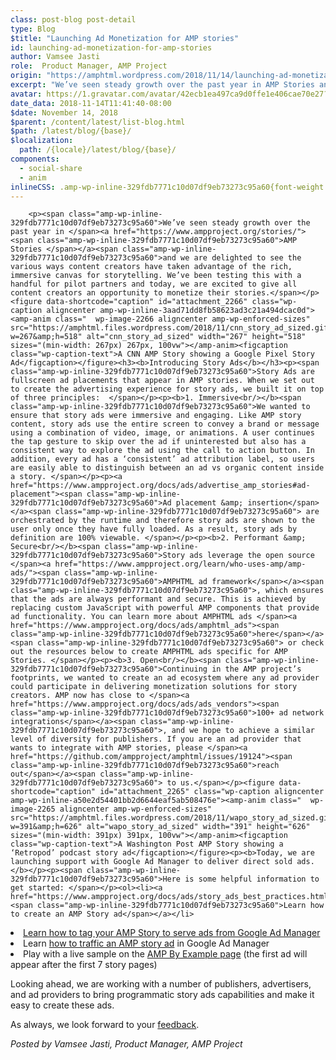 ```yaml
---
class: post-blog post-detail
type: Blog
$title: "Launching Ad Monetization for AMP stories"
id: launching-ad-monetization-for-amp-stories
author: Vamsee Jasti
role:  Product Manager, AMP Project
origin: "https://amphtml.wordpress.com/2018/11/14/launching-ad-monetization-for-amp-stories/amp/"
excerpt: "We’ve seen steady growth over the past year in AMP Stories and we are delighted to see the various ways content creators have taken advantage of the rich, immersive canvas for storytelling. We’ve been testing this with a handful for pilot partners and today, we are excited to give all content creators an opportunity to [&#8230;]"
avatar: https://1.gravatar.com/avatar/42ecb1ea497ca9d0ffe1e406cae70e27?s=96&d=identicon&r=G
date_data: 2018-11-14T11:41:40-08:00
$date: November 14, 2018
$parent: /content/latest/list-blog.html
$path: /latest/blog/{base}/
$localization:
  path: /{locale}/latest/blog/{base}/
components:
  - social-share
  - anim
inlineCSS: .amp-wp-inline-329fdb7771c10d07df9eb73273c95a60{font-weight:400;}.amp-wp-inline-a50e2d54401bb2d6644eaf5ab508476e{max-width:391px;}.amp-wp-inline-3aad71dd8fb58623ad3c21a494dcac0d{max-width:267px;}
---
```


<div class="amp-wp-article-content">

		<p><span class="amp-wp-inline-329fdb7771c10d07df9eb73273c95a60">We’ve seen steady growth over the past year in </span><a href="https://www.ampproject.org/stories/"><span class="amp-wp-inline-329fdb7771c10d07df9eb73273c95a60">AMP Stories </span></a><span class="amp-wp-inline-329fdb7771c10d07df9eb73273c95a60">and we are delighted to see the various ways content creators have taken advantage of the rich, immersive canvas for storytelling. We’ve been testing this with a handful for pilot partners and today, we are excited to give all content creators an opportunity to monetize their stories.</span></p><figure data-shortcode="caption" id="attachment_2266" class="wp-caption aligncenter amp-wp-inline-3aad71dd8fb58623ad3c21a494dcac0d"><amp-anim class="  wp-image-2266 aligncenter amp-wp-enforced-sizes" src="https://amphtml.files.wordpress.com/2018/11/cnn_story_ad_sized.gif?w=267&amp;h=518" alt="cnn_story_ad_sized" width="267" height="518" sizes="(min-width: 267px) 267px, 100vw"></amp-anim><figcaption class="wp-caption-text">A CNN AMP Story showing a Google Pixel Story Ad</figcaption></figure><h3><b>Introducing Story Ads</b></h3><p><span class="amp-wp-inline-329fdb7771c10d07df9eb73273c95a60">Story Ads are fullscreen ad placements that appear in AMP stories. When we set out to create the advertising experience for story ads, we built it on top of three principles:  </span></p><p><b>1. Immersive<br/></b><span class="amp-wp-inline-329fdb7771c10d07df9eb73273c95a60">We wanted to ensure that story ads were immersive and engaging. Like AMP story content, story ads use the entire screen to convey a brand or message using a combination of video, image, or animations. A user continues the tap gesture to skip over the ad if uninterested but also has a consistent way to explore the ad using the call to action button. In addition, every ad has a ‘consistent’ ad attribution label, so users are easily able to distinguish between an ad vs organic content inside a story. </span></p><p><a href="https://www.ampproject.org/docs/ads/advertise_amp_stories#ad-placement"><span class="amp-wp-inline-329fdb7771c10d07df9eb73273c95a60">Ad placement &amp; insertion</span></a><span class="amp-wp-inline-329fdb7771c10d07df9eb73273c95a60"> are orchestrated by the runtime and therefore story ads are shown to the user only once they have fully loaded. As a result, story ads by definition are 100% viewable. </span></p><p><b>2. Performant &amp; Secure<br/></b><span class="amp-wp-inline-329fdb7771c10d07df9eb73273c95a60">Story ads leverage the open source </span><a href="https://www.ampproject.org/learn/who-uses-amp/amp-ads/"><span class="amp-wp-inline-329fdb7771c10d07df9eb73273c95a60">AMPHTML ad framework</span></a><span class="amp-wp-inline-329fdb7771c10d07df9eb73273c95a60">, which ensures that the ads are always performant and secure. This is achieved by replacing custom JavaScript with powerful AMP components that provide ad functionality. You can learn more about AMPHTML ads </span><a href="https://www.ampproject.org/docs/ads/amphtml_ads"><span class="amp-wp-inline-329fdb7771c10d07df9eb73273c95a60">here</span></a><span class="amp-wp-inline-329fdb7771c10d07df9eb73273c95a60"> or check out the resources below to create AMPHTML ads specific for AMP Stories. </span></p><p><b>3. Open<br/></b><span class="amp-wp-inline-329fdb7771c10d07df9eb73273c95a60">Continuing in the AMP project’s footprints, we wanted to create an ad ecosystem where any ad provider could participate in delivering monetization solutions for story creators. AMP now has close to </span><a href="https://www.ampproject.org/docs/ads/ads_vendors"><span class="amp-wp-inline-329fdb7771c10d07df9eb73273c95a60">100+ ad network integrations</span></a><span class="amp-wp-inline-329fdb7771c10d07df9eb73273c95a60">, and we hope to achieve a similar level of diversity for publishers. If you are an ad provider that wants to integrate with AMP stories, please </span><a href="https://github.com/ampproject/amphtml/issues/19124"><span class="amp-wp-inline-329fdb7771c10d07df9eb73273c95a60">reach out</span></a><span class="amp-wp-inline-329fdb7771c10d07df9eb73273c95a60"> to us.</span></p><figure data-shortcode="caption" id="attachment_2265" class="wp-caption aligncenter amp-wp-inline-a50e2d54401bb2d6644eaf5ab508476e"><amp-anim class="  wp-image-2265 aligncenter amp-wp-enforced-sizes" src="https://amphtml.files.wordpress.com/2018/11/wapo_story_ad_sized.gif?w=391&amp;h=626" alt="wapo_story_ad_sized" width="391" height="626" sizes="(min-width: 391px) 391px, 100vw"></amp-anim><figcaption class="wp-caption-text">A Washington Post AMP Story showing a ‘Retropod’ podcast story ad</figcaption></figure><p><b>Today, we are launching support with Google Ad Manager to deliver direct sold ads. </b></p><p><span class="amp-wp-inline-329fdb7771c10d07df9eb73273c95a60">Here is some helpful information to get started: </span></p><ol><li><a href="https://www.ampproject.org/docs/ads/story_ads_best_practices.html"><span class="amp-wp-inline-329fdb7771c10d07df9eb73273c95a60">Learn how to create an AMP Story ad</span></a></li>
<li><a href="https://www.ampproject.org/docs/ads/advertise_amp_stories.html#google-ad-manager"><span class="amp-wp-inline-329fdb7771c10d07df9eb73273c95a60">Learn how to tag your AMP Story to serve ads from Google Ad Manager</span></a></li>
<li><span class="amp-wp-inline-329fdb7771c10d07df9eb73273c95a60">Learn </span><a href="https://support.google.com/admanager/answer/9038178"><span class="amp-wp-inline-329fdb7771c10d07df9eb73273c95a60">how to traffic an AMP story ad</span></a><span class="amp-wp-inline-329fdb7771c10d07df9eb73273c95a60"> in Google Ad Manager </span></li>
<li><span class="amp-wp-inline-329fdb7771c10d07df9eb73273c95a60">Play with a live sample on the </span><a href="https://ampbyexample.com/stories/monetization/doubleclick/"><span class="amp-wp-inline-329fdb7771c10d07df9eb73273c95a60">AMP By Example page</span></a><span class="amp-wp-inline-329fdb7771c10d07df9eb73273c95a60"> (the first ad will appear after the first 7 story pages)</span></li>
</ol><p>Looking ahead, we are working with a number of publishers, advertisers, and ad providers to bring programmatic story ads capabilities and make it easy to create these ads.</p><p><span class="amp-wp-inline-329fdb7771c10d07df9eb73273c95a60">As always, we look forward to your </span><a href="https://github.com/ampproject/amphtml/issues/19124"><span class="amp-wp-inline-329fdb7771c10d07df9eb73273c95a60">feedback</span></a><span class="amp-wp-inline-329fdb7771c10d07df9eb73273c95a60">.</span></p><p><i><span class="amp-wp-inline-329fdb7771c10d07df9eb73273c95a60">Posted by Vamsee Jasti, Product Manager, AMP Project</span></i></p>	</div>

	

</div>

